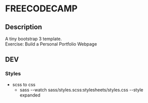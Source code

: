 # FREECODECAMP

## Description

A tiny bootstrap 3 template.  
Exercise: Build a Personal Portfolio Webpage

## DEV

### Styles

- scss to css
  - sass --watch sass/styles.scss:stylesheets/styles.css --style expanded